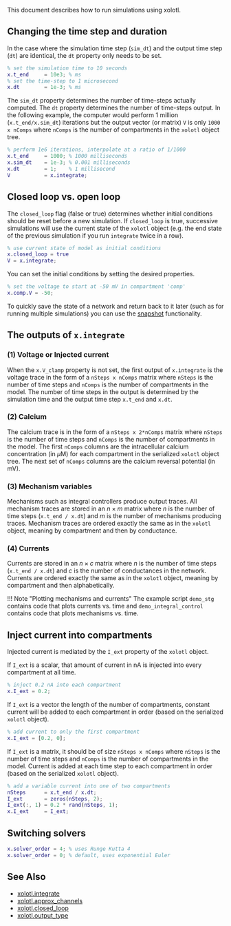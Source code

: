 This document describes how to run simulations using xolotl.




## Changing the time step and duration

In the case where the simulation time step (`sim_dt`) and the output time step (`dt`) are identical, the `dt` property only needs to be set.

```matlab
% set the simulation time to 10 seconds
x.t_end 	= 10e3; % ms
% set the time-step to 1 microsecond
x.dt 		= 1e-3; % ms
```

The `sim_dt` property determines the number of time-steps actually computed. The `dt` property determines the number of time-steps output. In the following example, the computer would perform 1 million (`x.t_end/x.sim_dt`) iterations but the output vector (or matrix) `V` is only `1000 x nComps` where `nComps` is the number of compartments in the `xolotl` object tree.

```matlab
% perform 1e6 iterations, interpolate at a ratio of 1/1000
x.t_end 	= 1000; % 1000 milliseconds
x.sim_dt	= 1e-3; % 0.001 milliseconds
x.dt 		= 1;	% 1 millisecond
V 			= x.integrate;
```

## Closed loop vs. open loop
The `closed_loop` flag (false or true) determines whether initial conditions should be reset before a new simulation. If `closed_loop` is true, successive simulations will use the current state of the `xolotl` object (e.g. the end state of the previous simulation if you run `integrate` twice in a row).

```matlab
% use current state of model as initial conditions
x.closed_loop = true
V = x.integrate;
```

You can set the initial conditions by setting the desired properties.

```matlab
% set the voltage to start at -50 mV in compartment 'comp'
x.comp.V = -50;
```

To quickly save the state of a network and return back to it later (such as for running multiple simulations)
you can use the [snapshot](snapshots.md) functionality.

## The outputs of `x.integrate`

### (1) Voltage or Injected current
When the `x.V_clamp` property is not set, the first output of `x.integrate` is the voltage trace in the form of a `nSteps x nComps` matrix where `nSteps` is the number of time steps and `nComps` is the number of compartments in the model. The number of time steps in the output is determined by the simulation time and the output time step `x.t_end` and `x.dt`.

### (2) Calcium
The calcium trace is in the form of a `nSteps x 2*nComps` matrix where `nSteps` is the number of time steps and `nComps` is the number of compartments in the model. The first `nComps` columns are the intracellular calcium concentration (in $\mu$M) for each compartment in the serialized `xolotl` object tree. The next set of `nComps` columns are the calcium reversal potential (in mV).

### (3) Mechanism variables

Mechanisms such as integral controllers produce output traces. All mechanism
traces are stored in an $n \times m$ matrix where $n$ is the number of time steps
(`x.t_end / x.dt`) and $m$ is the number of mechanisms producing traces. Mechanism
traces are ordered exactly the same as in the `xolotl` object, meaning by compartment
and then by conductance.

### (4) Currents

Currents are stored in an $n \times c$ matrix where $n$ is the number of time steps
(`x.t_end / x.dt`) and $c$ is the number of conductances in the network. Currents
are ordered exactly the same as in the `xolotl` object, meaning by compartment and
then alphabetically.

!!! Note "Plotting mechanisms and currents"
    The example script `demo_stg` contains code that plots currents vs. time and `demo_integral_control` contains code that plots mechanisms vs. time.

## Inject current into compartments
Injected current is mediated by the `I_ext` property of the `xolotl` object.

If `I_ext` is a scalar, that amount of current in $\mathrm{nA}$ is injected into every compartment at all time.

```matlab
% inject 0.2 nA into each compartment
x.I_ext = 0.2;
```

If `I_ext` is a vector the length of the number of compartments, constant current will be added to each compartment in order (based on the serialized `xolotl` object).

```matlab
% add current to only the first compartment
x.I_ext = [0.2, 0];
```

If `I_ext` is a matrix, it should be of size `nSteps x nComps` where `nSteps` is the number of time steps and `nComps` is the number of compartments in the model. Current is added at each time step to each compartment in order (based on the serialized `xolotl` object).

```matlab
% add a variable current into one of two compartments
nSteps 		= x.t_end / x.dt;
I_ext		= zeros(nSteps, 2);
I_ext(:, 1) = 0.2 * rand(nSteps, 1);
x.I_ext 	= I_ext;
```


## Switching solvers

```matlab
x.solver_order = 4; % uses Runge Kutta 4
x.solver_order = 0; % default, uses exponential Euler
```




## See Also

* [xolotl.integrate](https://xolotl.readthedocs.io/en/master/reference/matlab/xolotl/#integrate)
* [xolotl.approx_channels](https://xolotl.readthedocs.io/en/master/reference/xolotl-properties/#approx_channels)
* [xolotl.closed_loop](https://xolotl.readthedocs.io/en/master/reference/xolotl-properties/#closed_loop)
* [xolotl.output_type](https://xolotl.readthedocs.io/en/master/reference/xolotl-properties/#output_type)